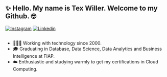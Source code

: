 ## ✨ Hello. My name is Tex Willer. Welcome to my Github. 🤓

<div>
  <a href="https://www.instagram.com/tex.willer" target="_blank"><img src="https://img.shields.io/badge/-Instagram-Red?style=flat&logo=instagram&logoColor=white" alt="Instagram" /></a>
  <a href="https://www.linkedin.com/in/itexwiller/" target="_blank"><img src="https://img.shields.io/badge/LinkedIn-blue?style=flat&logo=linkedin&labelColor=blue" alt="Linkedin" /></a>
  </a>
</div>

##

<ul>
  <li>👨🏻‍💻 Working with technology since 2000.</li>
  <li>🎓 Graduating in Database, Data Science, Data Analytics and Business Intelligence at FIAP.</li>
  <li>☁️ Enthusiastic and studying warmly to get my certifications in Cloud Computing.</li>
</ul>

 ##
 
 
